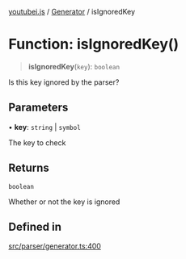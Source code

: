 [youtubei.js](../../../README.md) / [Generator](../README.md) / isIgnoredKey

# Function: isIgnoredKey()

> **isIgnoredKey**(`key`): `boolean`

Is this key ignored by the parser?

## Parameters

• **key**: `string` \| `symbol`

The key to check

## Returns

`boolean`

Whether or not the key is ignored

## Defined in

[src/parser/generator.ts:400](https://github.com/LuanRT/YouTube.js/blob/e1650e12979e68b9546bc63989f86b651960a10a/src/parser/generator.ts#L400)
